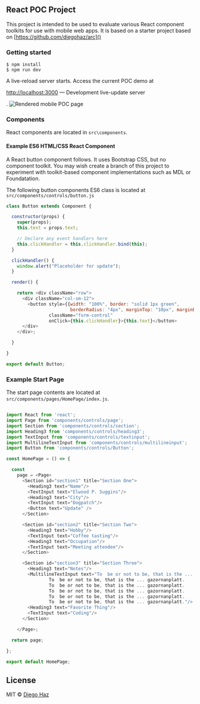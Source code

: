 ## React POC Project
This project is intended to be used to evaluate various React 
component toolkits for use with mobile web apps.  It is based on
a starter project based on [https://github.com/diegohaz/arc]() 

### Getting started

```
$ npm install
$ npm run dev
```

A live-reload server starts. Access the current POC demo at

[http://localhost:3000]() — Development live-update server

.
![Rendered mobile POC page](url "Rendered mobile POC page")


### Components

React components are located in `src\components`. 

#### Example ES6 HTML/CSS React Component

A React button component follows. It uses Bootstrap CSS, 
but no component toolkit. You may wish create a branch of this project to
experiment with toolkit-based component implementations such as MDL or Foundatation.

The following button components ES6 class is located at
`src/components/controls/button.js`

```javascript
class Button extends Component {

  constructor(props) {
    super(props);
    this.text = props.text;

    // Declare any event handlers here
    this.clickHandler = this.clickHandler.bind(this);
  }

  clickHandler() {
    window.alert("Placeholder for update");
  }

  render() {

    return <div className="row">
      <div className="col-sm-12">
        <button style={{width: "100%", border: "solid 1px green",
                        borderRadius: "4px", marginTop: "10px", marginBottom: "10px"}}
                className="form-control"
                onClick={this.clickHandler}>{this.text}</button>
      </div>
    </div>;

  }

}

export default Button;

```

### Example Start Page

The start page contents are located 
at ` src/components/pages/HomePage/index.js`.

```javascript

import React from 'react';
import Page from 'components/controls/page';
import Section from 'components/controls/section';
import Heading3 from 'components/controls/heading3';
import TextInput from 'components/controls/textinput';
import MultilineTextInput from 'components/controls/multilineinput';
import Button from 'components/controls/Button';

const HomePage = () => {

  const
    page = <Page>
      <Section id="section1" title="Section One">
        <Heading3 text="Name"/>
        <TextInput text="Elwood P. Suggins"/>
        <Heading3 text="City"/>
        <TextInput text="Dogpatch"/>
        <Button text="Update" />
      </Section>

      <Section id="section2" title="Section Two">
        <Heading3 text="Hobby"/>
        <TextInput text="Coffee tasting"/>
        <Heading3 text="Occupation"/>
        <TextInput text="Meeting attendee"/>
      </Section>

      <Section id="section3" title="Section Three">
        <Heading3 text="Notes"/>
        <MultilineTextInput text="To  be or not to be, that is the ... gazornanplatt.
                To  be or not to be, that is the ... gazornanplatt.
                To  be or not to be, that is the ... gazornanplatt.
                To  be or not to be, that is the ... gazornanplatt.
                To  be or not to be, that is the ... gazornanplatt.
                To  be or not to be, that is the ... gazornanplatt."/>
        <Heading3 text="Favorite Thing"/>
        <TextInput text="Coding"/>
      </Section>

    </Page>;

  return page;

};

export default HomePage;

```

## License

MIT © [Diego Haz](https://github.com/diegohaz)
